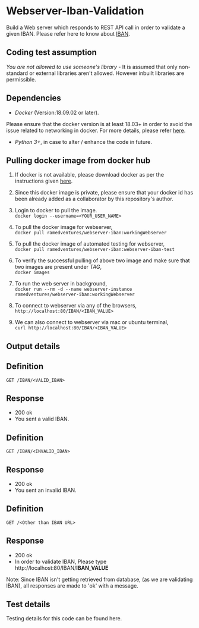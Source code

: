 # Webserver-Iban-Validation
Build a Web server which responds to REST API call in order to validate a given IBAN. Please refer here to know about [IBAN](https://en.wikipedia.org/wiki/International_Bank_Account_Number).  

## Coding test assumption
_You are not allowed to use someone's library_ - It is assumed that only non-standard or external libraries aren't allowed. However inbuilt libraries are permissible.

## Dependencies
* _Docker_ (Version:18.09.02 or later).   


Please ensure that the docker version is at least 18.03+ in order to avoid the issue related to networking in docker. For more details, please refer [here](https://docs.docker.com/docker-for-mac/networking/).   
    
* _Python 3+_, in case to alter / enhance the code in future.    

## Pulling docker image from docker hub
1. If docker is not available, please download docker as per the instructions given [here](https://docs.docker.com/).   

2. Since this docker image is private, please ensure that your docker id has been already added as a collaborator by this repository's author.    

3. Login to docker to pull the image.       
```docker login --username=<YOUR_USER_NAME>```  

4. To pull the docker image for webserver,    
```docker pull ramedventures/webserver-iban:workingWebserver```   

5. To pull the docker image of automated testing for webserver,   
```docker pull ramedventures/webserver-iban:webserver-iban-test```  

6. To verify the successful pulling of above two image and make sure that two images are present under _TAG_,    
```docker images```     

7. To run the web server in background,     
```docker run --rm -d --name webserver-instance ramedventures/webserver-iban:workingWebserver```  

8. To connect to webserver via any of the browsers,
```http://localhost:80/IBAN/<IBAN_VALUE>``` 

9. We can also connect to webserver via mac or ubuntu terminal,        
```curl http://localhost:80/IBAN/<IBAN_VALUE>```


## Output details
## Definition   
```GET /IBAN/<VALID_IBAN>``` 

## Response
* 200 ok
* You sent a valid IBAN.

## Definition
```GET /IBAN/<INVALID_IBAN>```

## Response
* 200 ok
* You sent an invalid IBAN.

## Definition
```GET /<Other than IBAN URL>```

## Response
* 200 ok
* In order to validate IBAN, Please type http://localhost:80/IBAN/**IBAN_VALUE**

Note: Since IBAN isn't getting retrieved from database, (as we are validating IBAN), all responses are made to 'ok' with a message.   

## Test details
Testing details for this code can be found here.









